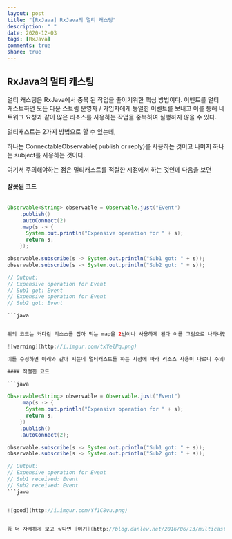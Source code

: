 ```yaml
---
layout: post
title: "[RxJava] RxJava의 멀티 캐스팅"
description: " "
date: 2020-12-03
tags: [RxJava]
comments: true
share: true
---
```



## RxJava의 멀티 캐스팅

멀티 캐스팅은 RxJava에서 중복 된 작업을 줄이기위한 핵심 방법이다.
이벤트를 멀티 캐스트하면 모든 다운 스트림 운영자 / 가입자에게 동일한 이벤트를 보내고 이를 통해 네트워크 요청과 같이 많은 리소스를 사용하는 작업을 중복하여 실행하지 않을 수 있다.

멀티캐스트는 2가지 방법으로 할 수 있는데, 

하나는 ConnectableObservable( publish or reply)를 사용하는 것이고 나머지 하나는 subject를 사용하는 것이다.

여기서 주의해야하는 점은 멀티캐스트를 적절한 시점에서 하는 것인데 다음을 보면
 
#### 잘못된 코드

```java

Observable<String> observable = Observable.just("Event")  
    .publish()
    .autoConnect(2)
    .map(s -> {
      System.out.println("Expensive operation for " + s);
      return s;
    });

observable.subscribe(s -> System.out.println("Sub1 got: " + s));  
observable.subscribe(s -> System.out.println("Sub2 got: " + s));

// Output:
// Expensive operation for Event
// Sub1 got: Event
// Expensive operation for Event
// Sub2 got: Event

```java


위의 코드는 커다란 리소스를 잡아 먹는 map을 2번이나 사용하게 된다 이를 그림으로 나타내면 다음과 같다

![warning](http://i.imgur.com/txYelPq.png)

이를 수정하면 아래와 같아 지는데 멀티캐스트를 하는 시점에 따라 리소스 사용이 다르니 주의해야 한다.

#### 적절한 코드

```java

Observable<String> observable = Observable.just("Event")  
    .map(s -> {
      System.out.println("Expensive operation for " + s);
      return s;
    })
    .publish()
    .autoConnect(2);

observable.subscribe(s -> System.out.println("Sub1 got: " + s));  
observable.subscribe(s -> System.out.println("Sub2 got: " + s));

// Output:
// Expensive operation for Event
// Sub1 received: Event
// Sub2 received: Event
```java


![good](http://i.imgur.com/Yf1C8vu.png)


좀 더 자세하게 보고 싶다면 [여기](http://blog.danlew.net/2016/06/13/multicasting-in-rxjava/)를 눌러 확인해보자!

